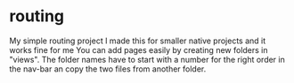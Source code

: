 # routing
My simple routing project
I made this for smaller native projects and it works fine for me
You can add pages easily by creating new folders in "views".
The folder names have to start with a number for the right order in the nav-bar an copy the two files from another folder.
